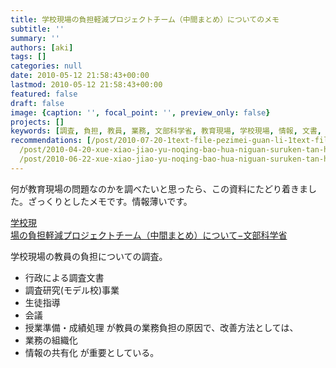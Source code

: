```yaml
---
title: 学校現場の負担軽減プロジェクトチーム（中間まとめ）についてのメモ
subtitle: ''
summary: ''
authors: [aki]
tags: []
categories: null
date: 2010-05-12 21:58:43+00:00
lastmod: 2010-05-12 21:58:43+00:00
featured: false
draft: false
image: {caption: '', focal_point: '', preview_only: false}
projects: []
keywords: [調査, 負担, 教員, 業務, 文部科学省, 教育現場, 学校現場, 情報, 文書, 成績]
recommendations: [/post/2010-07-20-1text-file-pezimei-guan-li-1text-filetositedaunrodoke/,
  /post/2010-04-20-xue-xiao-jiao-yu-noqing-bao-hua-niguan-suruken-tan-hui-noraibupei-xin-gaxing-warerusoudesu-qing-bao-hua-tojiao-yu/,
  /post/2010-06-22-xue-xiao-jiao-yu-noqing-bao-hua-niguan-suruken-tan-hui-di-6hui-nomemo-number-johokon/]
---
```

何が教育現場の問題なのかを調べたいと思ったら、この資料にたどり着きました。ざっくりとしたメモです。情報薄いです。

[ 学校現  
場の負担軽減プロジェクトチーム（中間まとめ）について−文部科学省](http://www.mext.go.jp/b_menu/houdou/19/12/07121813.htm)

学校現場の教員の負担についての調査。

- 行政による調査文書
- 調査研究(モデル校)事業
- 生徒指導
- 会議
- 授業準備・成績処理
が教員の業務負担の原因で、改善方法としては、
- 業務の組織化
- 情報の共有化
が重要としている。

